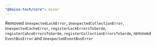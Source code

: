 ```yaml
---
"@daiso-tech/core": minor
---
```


Removed `UnexpectedLockError`, `UnexpectedCollectionError`, `UnexpectedCacheError`, `registerLockErrorsToSerde`, `registerCahceErrorsToSerde`, `registerCollectionErrorsToSerde`, removed `EventBusError` and `UnexpectedEventBusError`
